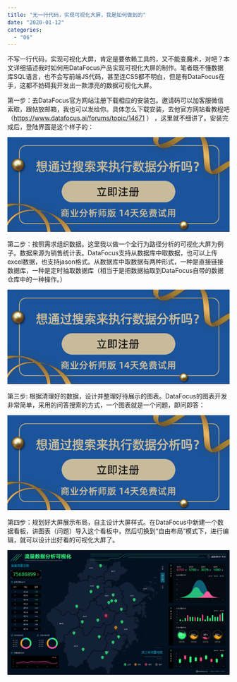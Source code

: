 ```yaml
---
title: "无一行代码，实现可视化大屏，我是如何做到的"
date: "2020-01-12"
categories: 
  - "06"
---
```


不写一行代码，实现可视化大屏，肯定是要依赖工具的，又不能变魔术，对吧？本文详细描述我时如何用DataFocus产品实现可视化大屏的制作。笔者既不懂数据库SQL语言，也不会写前端JS代码，甚至连CSS都不明白，但是有DataFocus在手，这都不妨碍我开发出一款漂亮的数据可视化大屏。

第一步：去DataFocus官方网站注册下载相应的安装包。邀请码可以加客服微信索取，跟帖放邮箱，我也可以发给你。具体怎么下载安装，去他官方网站看教程吧（https://www.datafocus.ai/forums/topic/14671 ） ，这里就不细讲了。安装完成后，登陆界面是这个样子的：

![](images/word-image-62.png)

第二步：按照需求组织数据。这里我以做一个全行为路径分析的可视化大屏为例子。数据来源为销售统计表。DataFocus支持从数据库中取数据，也可以上传excel数据，也支持jason格式。从数据库中取数据有两种形式，一种是直接链接数据库，一种是定时抽取数据库（相当于是把数据抽取到DataFocus自带的数据仓库中的一种操作。）

![](images/word-image-63.png)

第三步: 根据清理好的数据，设计并整理好待展示的图表。DataFocus的图表开发非常简单，采用的问答搜索的方式，一个图表就是一个问题，即问即答：

![](images/word-image-64.png)

第四步：规划好大屏展示布局，自主设计大屏样式。在DataFocus中新建一个数据看板，讲图表（问题）导入这个看板中，然后切换到“自由布局”模式下，进行编辑，就可以设计出好看的可视化大屏了。

![](images/word-image-66.png)
